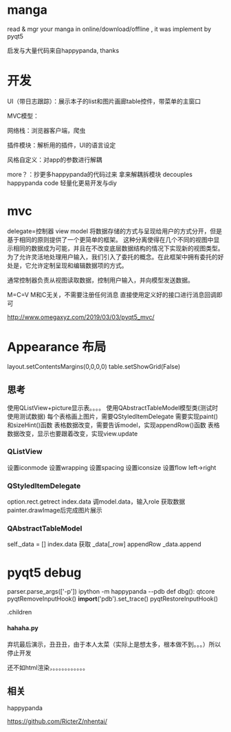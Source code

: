 # manga
read &amp; mgr your manga in online/download/offline , it was implement by pyqt5

启发与大量代码来自happypanda, thanks

# 开发
UI（带日志跟踪）：展示本子的list和图片画廊table控件，带菜单的主窗口

MVC模型：<todo>

网络栈：浏览器客户端，爬虫

插件模块：解析用的插件，UI的语言设定

风格自定义：对app的参数进行解耦

more？：抄更多happypanda的代码过来 拿来解耦拆模块
decouples happypanda code 轻量化更易开发与diy

# mvc
delegate=控制器 view model
将数据存储的方式与呈现给用户的方式分开，但是基于相同的原则提供了一个更简单的框架。
这种分离使得在几个不同的视图中显示相同的数据成为可能，并且在不改变底层数据结构的情况下实现新的视图类型。
为了允许灵活地处理用户输入，我们引入了委托的概念。在此框架中拥有委托的好处是，它允许定制呈现和编辑数据项的方式。

通常控制器负责从视图读取数据，控制用户输入，并向模型发送数据。

M=C=V M和C无关，不需要注册任何消息
直接使用定义好的接口进行消息回调即可

http://www.omegaxyz.com/2019/03/03/pyqt5_mvc/

# Appearance 布局
layout.setContentsMargins(0,0,0,0)
table.setShowGrid(False)

## 思考
使用QListView+picture显示表。。。。
使用QAbstractTableModel模型类(测试时使用测试数据)
每个表格画上图片，需要QStyledItemDelegate
需要实现paint()和sizeHint()函数
表格数据改变，需要告诉model，实现appendRow()函数
表格数据改变，显示也要跟着改变，实现view.update

### QListView
设置iconmode
设置wrapping
设置spacing
设置iconsize
设置flow left->right

### QStyledItemDelegate
option.rect.getrect
index.data 调model.data，输入role 获取数据
painter.drawImage后完成图片展示

### QAbstractTableModel
self._data = []
index.data 获取 _data[_row]
appendRow _data.append


# pyqt5 debug
parser.parse_args(['-p'])
ipython -m happypanda --pdb
def dbg():
    qtcore
    pyqtRemoveInputHook()
    __import__('pdb').set_trace()
    pyqtRestoreInputHook()

.children

#### hahaha.py
弃坑最后演示，丑丑丑，由于本人太菜（实际上是想太多，根本做不到。。。）所以停止开发

还不如html渲染，。。。。。。。。。。。

## 相关
happypanda

https://github.com/RicterZ/nhentai/